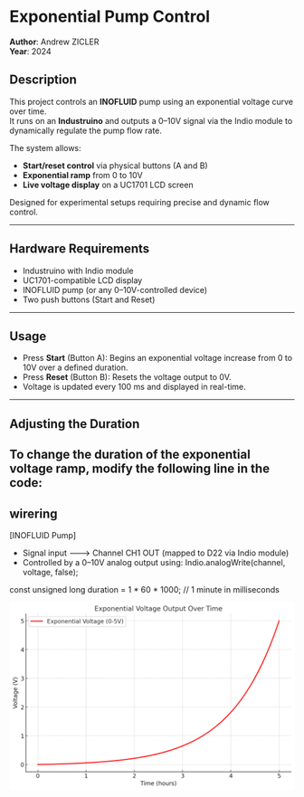 # Exponential Pump Control

**Author**: Andrew ZICLER  
**Year**: 2024  

## Description

This project controls an **INOFLUID** pump using an exponential voltage curve over time.  
It runs on an **Industruino** and outputs a 0–10V signal via the Indio module to dynamically regulate the pump flow rate.

The system allows:
- **Start/reset control** via physical buttons (A and B)
- **Exponential ramp** from 0 to 10V
- **Live voltage display** on a UC1701 LCD screen

Designed for experimental setups requiring precise and dynamic flow control.

---

## Hardware Requirements

- Industruino with Indio module  
- UC1701-compatible LCD display  
- INOFLUID pump (or any 0–10V-controlled device)  
- Two push buttons (Start and Reset)

---

## Usage

- Press **Start** (Button A): Begins an exponential voltage increase from 0 to 10V over a defined duration.
- Press **Reset** (Button B): Resets the voltage output to 0V.
- Voltage is updated every 100 ms and displayed in real-time.

---

## Adjusting the Duration

To change the duration of the exponential voltage ramp, modify the following line in the code:
---
## wirering

[INOFLUID Pump]
   - Signal input  ---> Channel CH1 OUT (mapped to D22 via Indio module)
   - Controlled by a 0–10V analog output using:
       Indio.analogWrite(channel, voltage, false);

const unsigned long duration = 1 * 60 * 1000; // 1 minute in milliseconds

![](graph.png)
